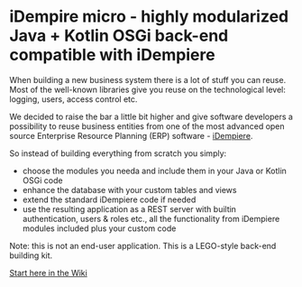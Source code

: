 # iDempire micro - highly modularized Java + Kotlin OSGi back-end compatible with iDempiere

When building a new business system there is a lot of stuff you can reuse. Most of the well-known libraries give you reuse on the technological level: logging, users, access control etc.

We decided to raise the bar a little bit higher and give software developers a possibility to reuse business entities from one of the most advanced open source Enterprise Resource Planning (ERP) software - [iDempiere](http://www.idempiere.org/).

So instead of building everything from scratch you simply:

- choose the modules you needa and include them in your Java or Kotlin OSGi code
- enhance the database with your custom tables and views
- extend the standard iDempiere code if needed
- use the resulting application as a REST server with builtin authentication, users & roles etc., all the functionality from iDempiere modules included plus your custom code

Note: this is not an end-user application. This is a LEGO-style back-end building kit.

[Start here in the Wiki](https://github.com/iDempiere-micro/Docs/wiki)
